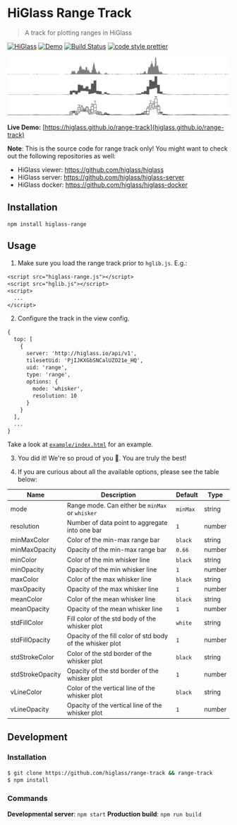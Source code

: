 # HiGlass Range Track

> A track for plotting ranges in HiGlass

[![HiGlass](https://img.shields.io/badge/higlass-👍-red.svg?colorB=000000)](http://higlass.io)
[![Demo](https://img.shields.io/badge/demo-🙈-red.svg?colorB=000000)](https://higlass.github.io/range-track)
[![Build Status](https://img.shields.io/travis/higlass/range-track/master.svg?colorB=000000)](https://travis-ci.org/higlass/range-track)
[![code style prettier](https://img.shields.io/badge/code_style-prettier-000000.svg)](https://github.com/prettier/prettier)

![HiGlass](/teaser.png?raw=true 'A beautiful set of ranges')

**Live Demo:** [https://higlass.github.io/range-track](higlass.github.io/range-track)

**Note**: This is the source code for range track only! You might want to check out the following repositories as well:

- HiGlass viewer: https://github.com/higlass/higlass
- HiGlass server: https://github.com/higlass/higlass-server
- HiGlass docker: https://github.com/higlass/higlass-docker

## Installation

```
npm install higlass-range
```

## Usage

1. Make sure you load the range track prior to `hglib.js`. E.g.:

```
<script src="higlass-range.js"></script>
<script src="hglib.js"></script>
<script>
  ...
</script>
```

2. Configure the track in the view config.

```
{
  top: [
    {
      server: 'http://higlass.io/api/v1',
      tilesetUid: 'PjIJKXGbSNCalUZO21e_HQ',
      uid: 'range',
      type: 'range',
      options: {
        mode: 'whisker',
        resolution: 10
      }
    }
  ],
  ...
}
```

Take a look at [`example/index.html`](example/index.html) for an example.

3. You did it! We're so proud of you 🎉. You are truly the best!

4. If you are curious about all the available options, please see the table below:

| Name             | Description                                               | Default  | Type   |
|------------------|-----------------------------------------------------------|----------|--------|
| mode             | Range mode. Can either be `minMax` or `whisker`           | `minMax` | string |
| resolution       | Number of data point to aggregate into one bar            | `1`      | number |
| minMaxColor      | Color of the min-max range bar                            | `black`  | string |
| minMaxOpacity    | Opacity of the min-max range bar                          | `0.66`   | number |
| minColor         | Color of the min whisker line                             | `black`  | string |
| minOpacity       | Opacity of the min whisker line                           | `1`      | number |
| maxColor         | Color of the max whisker line                             | `black`  | string |
| maxOpacity       | Opacity of the max whisker line                           | `1`      | number |
| meanColor        | Color of the mean whisker line                            | `black`  | string |
| meanOpacity      | Opacity of the mean whisker line                          | `1`      | number |
| stdFillColor     | Fill color of the std body of the whisker plot            | `white`  | string |
| stdFillOpacity   | Opacity of the fill color of std body of the whisker plot | `1`      | number |
| stdStrokeColor   | Color of the std border of the whisker plot               | `black`  | string |
| stdStrokeOpacity | Opacity of the std border of the whisker plot             | `1`      | number |
| vLineColor       | Color of the vertical line of the whisker plot            | `black`  | string |
| vLineOpacity     | Opacity of the vertical line of the whisker plot          | `1`      | number |

## Development

### Installation

```bash
$ git clone https://github.com/higlass/range-track && range-track
$ npm install
```

### Commands

**Developmental server**: `npm start`
**Production build**: `npm run build`
